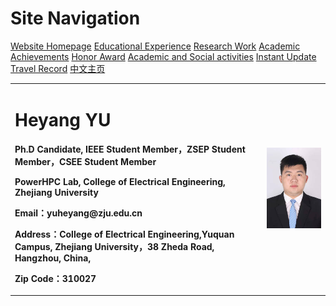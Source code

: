 # Site Navigation
<a href="/englishversion.html">Website Homepage</a>
<a href="/Ejiaoyu.html">Educational Experience</a>
<a href="/Eyanjiugongzuo.html">Research Work</a>
<a href="/Exueshuchengguo.html">Academic Achievements</a>
<a href="/Erongyujiangli.html">Honor Award</a>
<a href="/Exueshuhuodong.html">Academic and Social activities</a>
<a href="/Ejishigengxin.html">Instant Update</a>
<a href="/Eqita.html">Travel Record</a>
<a href="/index.html">中文主页</a>


<table border="0">
  <tr>
    <td width="80%">
      <h1>Heyang YU</h1>
      <p><b>Ph.D Candidate, IEEE Student Member，ZSEP Student Member，CSEE Student Member</b></p>
      <p><b>PowerHPC Lab, College of Electrical Engineering, Zhejiang University</b></p>
      <p><b>Email：yuheyang@zju.edu.cn</b></p>
      <p><b>Address：College of Electrical Engineering,Yuquan Campus, Zhejiang University，38 Zheda Road, Hangzhou, China,</b></p>
      <p><b>Zip Code：310027</b></p>
    </td>
    <td width="20%">
      <img src="/YY.jpg" width="100%">      
    </td>
  </tr>
</table>
